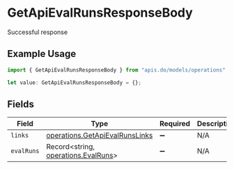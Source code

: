 # GetApiEvalRunsResponseBody

Successful response

## Example Usage

```typescript
import { GetApiEvalRunsResponseBody } from "apis.do/models/operations";

let value: GetApiEvalRunsResponseBody = {};
```

## Fields

| Field                                                                            | Type                                                                             | Required                                                                         | Description                                                                      |
| -------------------------------------------------------------------------------- | -------------------------------------------------------------------------------- | -------------------------------------------------------------------------------- | -------------------------------------------------------------------------------- |
| `links`                                                                          | [operations.GetApiEvalRunsLinks](../../models/operations/getapievalrunslinks.md) | :heavy_minus_sign:                                                               | N/A                                                                              |
| `evalRuns`                                                                       | Record<string, [operations.EvalRuns](../../models/operations/evalruns.md)>       | :heavy_minus_sign:                                                               | N/A                                                                              |